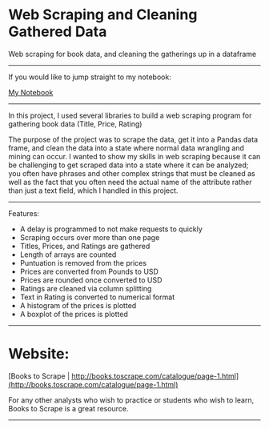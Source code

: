 # Web Scraping and Cleaning Gathered Data
Web scraping for book data, and cleaning the gatherings up in a dataframe

***
If you would like to jump straight to my notebook:

[My Notebook](https://github.com/therealchriswoodward/Web-Scraping-and-Cleaning-Gathered-Data/blob/main/Selenium%20Practice.ipynb)
***

In this project, I used several libraries to build a web scraping program for gathering book data (Title, Price, Rating)

The purpose of the project was to scrape the data, get it into a Pandas data frame, and clean the data into a state where normal data wrangling and mining can occur. I wanted to show my skills in web scraping because it can be challenging to get scraped data into a state where it can be analyzed; you often have phrases and other complex strings that must be cleaned as well as the fact that you often need the actual name of the attribute rather than just a text field, which I handled in this project.

***

Features:

* A delay is programmed to not make requests to quickly
* Scraping occurs over more than one page
* Titles, Prices, and Ratings are gathered
* Length of arrays are counted
* Puntuation is removed from the prices
* Prices are converted from Pounds to USD
* Prices are rounded once converted to USD
* Ratings are cleaned via column splitting
* Text in Rating is converted to numerical format
* A histogram of the prices is plotted
* A boxplot of the prices is plotted

***

# Website:

[Books to Scrape | http://books.toscrape.com/catalogue/page-1.html](http://books.toscrape.com/catalogue/page-1.html)

For any other analysts who wish to practice or students who wish to learn, Books to Scrape is a great resource.
***
